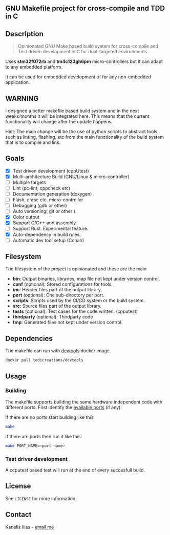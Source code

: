 ## GNU Makefile project for cross-compile and TDD in C

## Description

> Opinionated GNU Make based build system for cross-compile and Test driven development in C for
> dual-targeted environments

Uses **stm32f072rb** and **tm4c123gh6pm** micro-controllers but it can adapt to any
embedded platform.

It can be used for embedded development of for any non-embedded application.

## WARNING

I designed a better makefile based build system and in the next weeks/months it will be integrated here.
This means that the current functionality will change after the update happens.

Hint: The main change will be the use of python scripts to abstract tools such as linting, flashing, etc from the main functionality of the build system that is to compile and link.

## Goals

- [x] Test driven development (cppUtest)
- [x] Multi-architecture Build (GNU/Linux & micro-controller)
- [ ] Multiple targets
- [ ] Lint (pc-lint, cppcheck etc)
- [ ] Documentation generation (doxygen)
- [ ] Flash, erase etc. micro-controller
- [ ] Debugging (gdb or other)
- [ ] Auto versioning( git or other )
- [x] Color output
- [x] Support C/C++ and assembly.
- [ ] Support Rust. Experimental feature.
- [x] Auto-dependency in build rules.
- [ ] Automatic dev tool setup (Conan)

## Filesystem

The filesystem of the project is opinionated and these are the main

- **bin**: Output binaries, libraries, map file not kept under version control.
- **conf** (optional): Stored configurations for tools.
- **inc**: Header files part of the output library.
- **port** (optional): One sub-directory per port.
- **scripts**: Scripts used by the CI/CD system or the build system.
- **src**: Source files part of the output library.
- **tests** (optional): Test cases for the code written. (cpputest)
- **thirdparty** (optional): Thirdparty code
- **tmp**: Generated files not kept under version control.

## Dependencies

The makefile can run with [devtools](https://hub.docker.com/r/tedicreations/devtools) docker image.

```sh
docker pull tedicreations/devtools
```

## Usage

### Building

The makefile supports building the same hardware independent code with different ports.
First identify the [available ports](port) (if any):

If there are no ports start building like this:

```sh
make
```

If there are ports then run it like this:

```sh
make PORT_NAME=<port name>
```

### Test driver development

A ccputest based test will run at the end of every succesfull build.

## License

See `LICENSE` for more information.


## Contact

Kanelis Ilias - [email me](mailto:hkanelhs@yahoo.gr)
